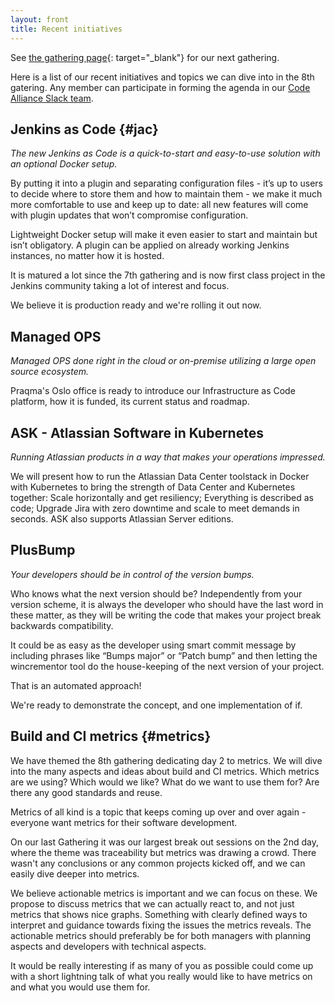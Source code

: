 ```yaml
---
layout: front
title: Recent initiatives
---
```

See [the gathering page]({{site.url}}/gatherings){: target="\_blank"} for our next gathering.

Here is a list of our recent initiatives and topics we can dive into in the 8th gatering.
Any member can participate in forming the agenda in our [Code Alliance Slack team](http://josra.slack.com/).

## Jenkins as Code {#jac}

_The new Jenkins as Code is a quick-to-start and easy-to-use solution with an optional Docker setup._

By putting it into a plugin and separating configuration files - it’s up to users to decide where to store them and how to maintain them - we make it much more comfortable to use and keep up to date: all new features will come with plugin updates that won’t compromise configuration.

Lightweight Docker setup will make it even easier to start and maintain but isn’t obligatory. A plugin can be applied on already working Jenkins instances, no matter how it is hosted.

It is matured a lot since the 7th gathering and is now first class project in the Jenkins community taking a lot of interest and focus.

We believe it is production ready and we're rolling it out now.

## Managed OPS

_Managed OPS done right in the cloud or on-premise utilizing a large open source ecosystem._

Praqma's Oslo office is ready to introduce our Infrastructure as Code platform, how it is funded, its current status and roadmap.

## ASK - Atlassian Software in Kubernetes

_Running Atlassian products in a way that makes your operations impressed._

We will present how to run the Atlassian Data Center toolstack in Docker with Kubernetes to bring the strength of Data Center and Kubernetes together: Scale horizontally and get resiliency; Everything is described as code; Upgrade Jira with zero downtime and scale to meet demands in seconds.
ASK also supports Atlassian Server editions.

## PlusBump

_Your developers should be in control of the version bumps._

Who knows what the next version should be? Independently from your version scheme, it is always the developer who should have the last word in these matter, as they will be writing the code that makes your project break backwards compatibility.

It could be as easy as the developer using smart commit message by including phrases like “Bumps major” or “Patch bump” and then letting the wincrementor tool do the house-keeping of the next version of your project.

That is an automated approach!

We're ready to demonstrate the concept, and one implementation of if.

## Build and CI metrics {#metrics}

We have themed the 8th gathering dedicating day 2 to metrics. We will dive into the many aspects and ideas about build and CI metrics. Which metrics are we using? Which would we like? What do we want to use them for? Are there any good standards and reuse.

Metrics of all kind is a topic that keeps coming up over and over again - everyone want metrics for their software development.

On our last Gathering it was our largest break out sessions on the 2nd day, where the theme was traceability but metrics was drawing a crowd.
There wasn't any conclusions or any common projects kicked off, and we can easily dive deeper into metrics.

We believe actionable metrics is important and we can focus on these. We propose to discuss metrics that we can actually react to, and not just metrics that shows nice graphs. Something with clearly defined ways to interpret and guidance towards fixing the issues the metrics reveals. The actionable metrics should preferably be for both managers with planning aspects and developers with technical aspects.

It would be really interesting if as many of you as possible could come up with a short lightning talk of what you really would like to have metrics on and what you would use them for.
